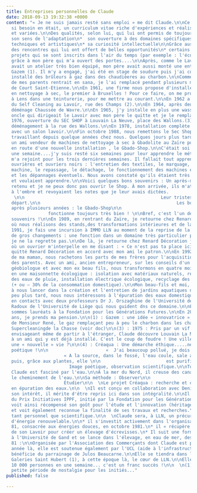 ```yaml
---
title: Entreprises personnelles de Claude
date: 2018-09-13 19:32:38 +0000
content: "« Je ne suis jamais resté sans emploi » me dit Claude.\n\nCe que confirme,
  si besoin en était, un curriculum vitae riche d'expériences et réalisations multiples
  et variées.\n\nDes qualités, selon lui, qui lui ont permis de toujours travailler :\n\n*
  son sens de l'adaptation\n*  son ouverture à des domaines spécifiques, à la fois
  techniques et artistiques\n* sa curiosité intellectuelle\n\nGrâce aussi à :\n\n*
  des rencontres qui lui ont offert de belles opportunités\n* certains moments, des
  projets qui se sont inscrits dans l'air du temps (par exemple : l'écologie)\n\nEnfin,
  grâce à mon père qui m'a ouvert des portes....\n\nAprès, comme le Lavoir de la Chasse
  avait un atelier très bien équipé, mon père avait aussi monté une entreprise supplémentaire
  Gazem (1). Il m'y a engagé, j'ai été en stage de soudure puis j'ai construit et
  installé des brûleurs à gaz dans des chaudièeres au charbon.\n\nComme le mari d'amis
  de mes parents rentrait en sana, je l'ai remplacé pendant plusieurs mois à la Blanchisserie
  de Court Saint-Etienne.\n\nEn 1961, une firme nous propose d'installer un self service
  en nettoyage à sec, le premier à Bruxelles ! Pour ce faire, on me propose d'aller
  à Lens dans une teinturerie, pour me mettre au courant.\n\nEn 1962 a lieu l'inauguration
  du Self Cleaning au Lavoir, rue des Champs (2).\n\nEn 1964, après deux ans, je le
  déménage Chaussée de Wavre.\n\nEn 1965, j'y installe en plus une wasserette. Mon
  oncle qui dirigeait le Lavoir avec mon père le quitte et je le remplace.\n\nEn février
  1976, ouverture du SEC SHOP à Louvain La Neuve, place des Wallons.(3)\n\nEn 1977,
  déménagement à la rue des Wallons.\n\nEn 1978, installation complète du Sec Shop
  avec un salon lavoir.\n\nFin octobre 1988, nous remettons le Sec Shop à mon ouvrier
  travaillant depuis quelque années chez nous. Quelques jours plus tard, je pars avec
  un ami vendeur de machines de nettoyage à sec à Gbadolite au Zaïre pour la mise
  en route d'une nouvelle installation , le Gbado-Shop.\n\nC'était soi disant pour
  une semaine....j'y suis resté six semaines pour leur apprendre le métier. Mon épouse
  m'a rejoint pour les trois dernières semaines. Il fallait tout apprendre à ces huit
  ouvrières et ouvriers noirs : l'entretien des textiles, le marquage, la mise en
  machine, le repassage, le détachage, le fonctionnement des machines et leur entretien
  et les dépannages éventuels. Nous avons constaté qu'ils étaient très intéressés
  et voulaient apprendre.\n\nVoici quelques bons souvenirs : Un après-midi, je suis
  retenu et je ne peux donc pas ouvrir le Shop. À mon arrivée, ils m'attendaient tous
  à l'ombre et revoyaient les notes que je leur avais dictées.                   
   \n\n                                                    Leur tristesse à notre
  départ.\n\n                                                    Les bonnes nouvelles
  après plusieurs années : le Gbado-Shop\n\n                                     
                fonctionne toujours très bien ! \n\nBref, c'est l'un de mes plus beaux
  souvenirs !\n\nEn 1989, en rentrant du Zaïre, je retourne chez Renard Décoration
  où nous réalisons des stands,des transformations intérieures et de la peinture.\n\nEn
  1991, je fais une incursion à IMMO LLN au moment de la reprise de la GIB pour effectuer
  de gros changements : une fonction dans un domaine très particulier pour moi mais
  je ne la regrette pas.\n\nDe là, je retourne chez Renard Décoration jusqu'au jour
  où un ouvrier m'interpelle en me disant : « Ce n'est pas ta place ici... ! ». J'ai
  quitté Renard Décoration en accord avec mon ami le patron.\n\nEn 1992, à la mort
  de ma maman, nous rachetons les parts de mes frères pour l'acquisition du chalet
  des parents. Avec un ami, ancien entrepreneur, sur les conseils d'un architecte
  géobiologue et avec mon ex beau fils, nous transformons en quatre mois le chalet
  en une maisonnette écologique : isolation avec matériaux naturels, récupération
  des eaux de pluie, installation électrique écologique, recyclage des eaux grises
  (+ ou – 30% de la consommation domestique).\n\nMon beau-fils et moi, nous continuons
  à nous lancer dans la création et l'entretien de jardins aquatiques naturels (Créaqua)(4)\n\nUn
  peu plus tard, nous nous intéressons à l'épuration des eaux domestiques et sommes
  en contacts avec deux professeurs Dr J. Orszaghine de l'Université de Mons et M.
  Radoux de l'Université de Liège qui nous guident dns ce domaine.\n\nEn 1998, nous
  sommes lauréats à la Fondation pour les Générations Futures.\n\nEn 2003, j'ai 67
  ans, je prends ma pension.\n\n(1) : Gazem : une idée « innovatrice », une de plus
  de Monsieur René, le gaz remplaçant peu à peu le charbon dans les chaudières\n\n(2) :
  Supercleaningde la Chasse (voir doc)\n\n(3) : 1975 : Pris par un vif désir de changement,
  envisageant même de partir à l'étranger, Claude découvre Louvain La Neuve grâce
  à un ami qui y est déjà installé. C'est le coup de foudre ! Une ville nouvelle,
  une « nouvelle » vie ?\n\n(4) : Créaqua : Une démarche éthique.....née d'une vision
  poétique !\n\n                      «  J'ai beaucoup pollué, je dois réparer ! ». \n\n 
                      « A la source, dans le fossé, l'eau coule, sale au départ. Et
  puis, grâce aux plantes, elle \n\n                         est purifiée en partie. »\n\n 
                        Image poétique, observation scientifique.\n\nTout jeune déjà,
  Claude est fasciné par l'eau.\n\nÀ la mer du Nord, il creuse des canaux pour observer
  le cheminement de l'eau.\n\nSa méthode : Observer\n\n                      Comprendre\n\n 
                      Étudier\n\n  \nLe projet Créaqua : recherche et développement
  en épuration des eaux.\n\n  \nIl est conçu en collaboration avec Denis Meeus.\n\nPar
  son intérêt, il mérite d'être repris ici dans son intégralité.\n\nIl sera lauréat
  du Prix Initiatives IPPF, initié par la Fondation pour les Générations Futures.\n\nClaude
  voit ainsi récompensé son goût pour l'étude et l'innovation (héritage familial obligé!)
  et voit également reconnue la finalité de ses travaux et recherches.\n\nUne forme....d'aboutissement,
  tant personnel que scientifique.\n\n  \nClaude sera, à LLN, un précurseur en matière
  d'énergie renouvelable.\n\n* il s'investit activement dans l'organisation d'Expo
  81, consacrée aux énergies douces, en octobre 1981.\n* il « récupère » l'eau chaude
  de son Lavoir pour créer un élevage d'écrevisses.\n* Il suit une formation en maréculture
  à l'Université de Gand et se lance dans l'élevage, en eau de mer, des artémias.\n\nExpo
  81 :\n\nOrganisée par l'Association des Commerçants dont Claude est président cette
  année là, elle est soutenue également par l'UCL (aide à l'infrastructure).\n\nElle
  bénéficie du parrainage de Julos Beaucarne.\n\nElle se tiendra dans les anciennes
  Galeries Saint Hubert (1), à cette époque là, le cœur de LLN.\n\nElle accueille
  10 000 personnes en une semaine... c'est un franc succès !\n\n  \n(1) : Complicité....une
  petite période de nostalgie pour les initiés..."
published: false

---
```

